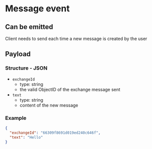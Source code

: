 # Message event
## Can be emitted

Client needs to send each time a new message is created by the user

## Payload

### Structure - JSON

- `exchangeId`
  - type: string
  - the valid ObjectID of the exchange message sent
- `text`
  - type: string
  - content of the new message

### Example

```json
{
  "exchangeId": "66309f8691d019ed240c646f",
  "text": "Hello"
}
```
